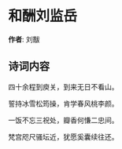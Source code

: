 # 和酬刘监岳

**作者**: 刘黻

## 诗词内容

四十余程到庾关，到来无日不看山。

誓持冰雪松筠操，肯学春风桃李颜。

一饭不忘三祝处，瓣香何慊二忠间。

梵宫咫尺骚坛近，犹愿奚囊续往还。

